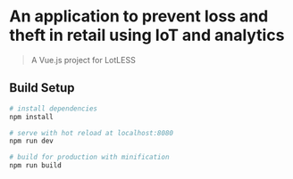 # An application to prevent loss and theft in retail using IoT and analytics

> A Vue.js project for LotLESS

## Build Setup

``` bash
# install dependencies
npm install

# serve with hot reload at localhost:8080
npm run dev

# build for production with minification
npm run build
```
